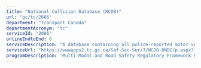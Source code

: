 ```yaml
---
title: "National Collision Database (NCDB)"
url: "gc/tc/2086"
department: "Transport Canada"
departmentAcronym: "tc"
serviceId: "2086"
onlineEndtoEnd: 0
serviceDescription: "A database containing all police-reported motor vehicle collisions on public roads in Canada. Selected variables (data elements) relating to fatal and injury collisions for the collisions from 1999 to the most recent available data online."
serviceUrl: "https://wwwapps2.tc.gc.ca/Saf-Sec-Sur/7/NCDB-BNDC/p.aspx?l=en&c=100-5-0"
programDescription: "Multi-Modal and Road Safety Regulatory Framework Program"
---
```

